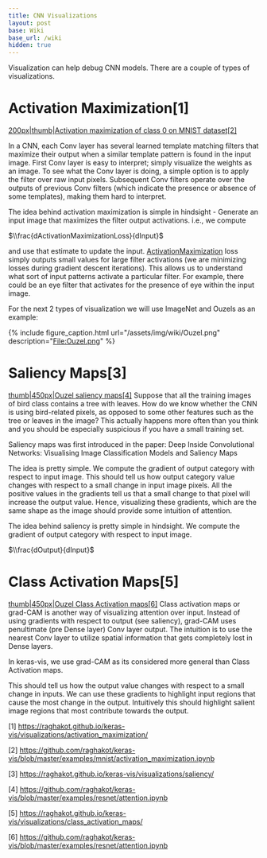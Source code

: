 ```yaml
---
title: CNN Visualizations
layout: post
base: Wiki
base_url: /wiki
hidden: true
---
```


Visualization can help debug CNN models. There are a couple of types of visualizations.

Activation Maximization[1]
==========================

[200px|thumb|Activation maximization of class 0 on MNIST dataset[2]](/File:Activation_maximization.png "wikilink")

In a CNN, each Conv layer has several learned template matching filters that maximize their output when a similar template pattern is found in the input image. First Conv layer is easy to interpret; simply visualize the weights as an image. To see what the Conv layer is doing, a simple option is to apply the filter over raw input pixels. Subsequent Conv filters operate over the outputs of previous Conv filters (which indicate the presence or absence of some templates), making them hard to interpret.

The idea behind activation maximization is simple in hindsight - Generate an input image that maximizes the filter output activations. i.e., we compute

$\\frac{dActivationMaximizationLoss}{dInput}$

and use that estimate to update the input. [ActivationMaximization](https://raghakot.github.io/keras-vis/vis.losses/#activationmaximization) loss simply outputs small values for large filter activations (we are minimizing losses during gradient descent iterations). This allows us to understand what sort of input patterns activate a particular filter. For example, there could be an eye filter that activates for the presence of eye within the input image.

For the next 2 types of visualization we will use ImageNet and Ouzels as an example:

{% include figure_caption.html url="/assets/img/wiki/Ouzel.png" description="<File:Ouzel.png>" %}

Saliency Maps[3]
================

[thumb|450px|Ouzel saliency maps[4]](/File:Ouzel_saliency_map.png "wikilink") Suppose that all the training images of bird class contains a tree with leaves. How do we know whether the CNN is using bird-related pixels, as opposed to some other features such as the tree or leaves in the image? This actually happens more often than you think and you should be especially suspicious if you have a small training set.

Saliency maps was first introduced in the paper: Deep Inside Convolutional Networks: Visualising Image Classification Models and Saliency Maps

The idea is pretty simple. We compute the gradient of output category with respect to input image. This should tell us how output category value changes with respect to a small change in input image pixels. All the positive values in the gradients tell us that a small change to that pixel will increase the output value. Hence, visualizing these gradients, which are the same shape as the image should provide some intuition of attention.

The idea behind saliency is pretty simple in hindsight. We compute the gradient of output category with respect to input image.

$\\frac{dOutput}{dInput}$

Class Activation Maps[5]
========================

[thumb|450px|Ouzel Class Activation maps[6]](/File:Ouzel_cam.png "wikilink") Class activation maps or grad-CAM is another way of visualizing attention over input. Instead of using gradients with respect to output (see saliency), grad-CAM uses penultimate (pre Dense layer) Conv layer output. The intuition is to use the nearest Conv layer to utilize spatial information that gets completely lost in Dense layers.

In keras-vis, we use grad-CAM as its considered more general than Class Activation maps.

This should tell us how the output value changes with respect to a small change in inputs. We can use these gradients to highlight input regions that cause the most change in the output. Intuitively this should highlight salient image regions that most contribute towards the output.

[1] <https://raghakot.github.io/keras-vis/visualizations/activation_maximization/>

[2] <https://github.com/raghakot/keras-vis/blob/master/examples/mnist/activation_maximization.ipynb>

[3] <https://raghakot.github.io/keras-vis/visualizations/saliency/>

[4] <https://github.com/raghakot/keras-vis/blob/master/examples/resnet/attention.ipynb>

[5] <https://raghakot.github.io/keras-vis/visualizations/class_activation_maps/>

[6] <https://github.com/raghakot/keras-vis/blob/master/examples/resnet/attention.ipynb>
